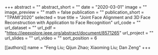 +++
abstract = ""
abstract_short = ""
date = "2020-03-01"
image = ""
image_preview = ""
math = false
publication = ""
publication_short = "TPAMI’2020"
selected = true
title = "Joint Face Alignment and 3D Face Reconstruction with Application to Face Recognition"
url_code = ""
url_dataset = ""
url_pdf = "https://ieeexplore.ieee.org/abstract/document/8571265"
url_project = ""
url_slides = ""
url_video = ""
sort_position = 6

[[authors]]
name = "Feng Liu; Qijun Zhao; Xiaoming Liu; Dan Zeng"
+++